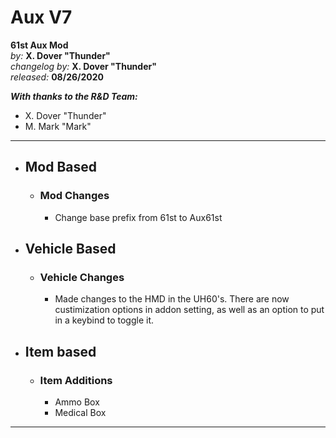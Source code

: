 # Aux V7

**61st Aux Mod**  
*by:* **X. Dover "Thunder"**  
*changelog by:* **X. Dover "Thunder"**  
*released:* **08/26/2020**  

***With thanks to the R&D Team:***

+ X. Dover "Thunder"
+ M. Mark "Mark"

---

<!-- !!! info ""
    Some Text

--- -->

+ ## Mod Based

    <!-- + ### Mod Additions -->

    + ### Mod Changes

        + Change base prefix from 61st to Aux61st

    <!-- + ### Mod Fixes -->

+ ## Vehicle Based

    <!-- + ### Vehicle Additions -->

    + ### Vehicle Changes

        + Made changes to the HMD in the UH60's. There are now custimization options in addon setting, as well as an option to put in a keybind to toggle it.

    <!-- + ### Vehicle Fixes -->

+ ## Item based

    + ### Item Additions

        + Ammo Box
        + Medical Box

    <!-- + ### Item Changes -->

    <!-- + ### Item Fixes -->

---

<!-- + ## Misc

    + ### Additions

    + ### Changes

    + ### Fixes -->
